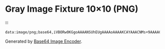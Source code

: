 # Gray Image Fixture 10×10 (PNG)

![Gray Image Fixture 10×10](gray-10x10.png)

```base64
data:image/png;base64,iVBORw0KGgoAAAANSUhEUgAAAAoAAAAKCAYAAACNMs+9AAAACXBIWXMAAA7DAAAOwwHHb6hkAAAAGXRFWHRTb2Z0d2FyZQB3d3cuaW5rc2NhcGUub3Jnm+48GgAAAB90RVh0VGl0bGUAR3JheSBJbWFnZSBGaXh0dXJlIDEww5cxMFZXEFIAAAAZSURBVBjTYzxz5sx/BiIAEwORYFQhdRQCAHWzA3cTHvYEAAAAAElFTkSuQmCC
```

Generated by [Base64 Image Encoder](https://www.base64-image.de/).
